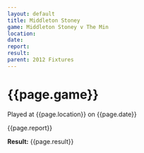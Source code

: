 ```yaml
---
layout: default
title: Middleton Stoney
game: Middleton Stoney v The Min
location: 
date: 
report: 
result: 
parent: 2012 Fixtures
---
```


# {{page.game}}

Played at {{page.location}} on {{page.date}}

{{page.report}}

**Result:** {{page.result}}
